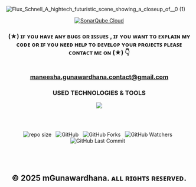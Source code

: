 ![Flux_Schnell_A_hightech_futuristic_scene_showing_a_closeup_of__0 (1)](https://github.com/user-attachments/assets/4da29e8e-bffe-4cc0-9057-da2cb2cbc0d4)

<div align="center">


[![SonarQube Cloud](https://sonarcloud.io/images/project_badges/sonarcloud-light.svg)](https://sonarcloud.io/summary/new_code?id=mgunawardhana_Mega-City-Cab-Service-Backend)

</div>

<div align="center">

### (★) ɪꜰ ʏᴏᴜ ʜᴀᴠᴇ ᴀɴʏ ʙᴜɢꜱ ᴏʀ ɪꜱꜱᴜᴇꜱ , ɪꜰ ʏᴏᴜ ᴡᴀɴᴛ ᴛᴏ ᴇxᴘʟᴀɪɴ ᴍʏ ᴄᴏᴅᴇ ᴏʀ ɪꜰ ʏᴏᴜ ɴᴇᴇᴅ ʜᴇʟᴘ ᴛᴏ ᴅᴇᴠᴇʟᴏᴘ ʏᴏᴜʀ ᴘʀᴏᴊᴇᴄᴛꜱ ᴘʟᴇᴀꜱᴇ ᴄᴏɴᴛᴀᴄᴛ ᴍᴇ ᴏɴ (★) 👇<br> <br> <br> maneesha.gunawardhana.contact@gmail.com

</div>

<div align="center">
 <h3>USED TECHNOLOGIES & TOOLS</h3>
     <img src="https://skillicons.dev/icons?i=java,maven,spring,idea,postman,postgres,git,github,githubactions,docker,aws,kubernetes" />

</div>

<br><br>
<div align="center">

![repo size](https://img.shields.io/github/repo-size/mGunawardhana/Nexora-ERP-HR-Module-Backend?style=for-the-badge) &nbsp;
![GitHub](https://img.shields.io/github/license/mGunawardhana/Nexora-ERP-HR-Module-Backend?style=for-the-badge) &nbsp;
![GitHub Forks](https://img.shields.io/github/forks/mGunawardhana/Nexora-ERP-HR-Module-Backend?&labelColor=black&color=f7b731&style=for-the-badge) &nbsp;
![GitHub Watchers](https://img.shields.io/github/watchers/mGunawardhana/Nexora-ERP-HR-Module-Backend?style=for-the-badge) &nbsp;
![GitHub Last Commit](https://img.shields.io/github/last-commit/mGunawardhana/Nexora-ERP-HR-Module-Backend?style=for-the-badge) &nbsp;

</div>
<br><br>

<div align="center">

## © 2025 mGunawardhana. ᴀʟʟ ʀɪɢʜᴛꜱ ʀᴇꜱᴇʀᴠᴇᴅ.

</div>
